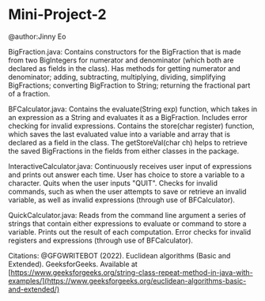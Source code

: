 # Mini-Project-2

@author:Jinny Eo

BigFraction.java: Contains constructors for the BigFraction that is made from two BigIntegers for numerator and denominator (which both are declared as fields in the class). Has methods for getting numerator and denominator; adding, subtracting, multiplying, dividing, simplifying BigFractions; converting BigFraction to String; returning the fractional part of a fraction. 

BFCalculator.java: Contains the evaluate(String exp) function, which takes in an expression as a String and evaluates it as a BigFraction. Includes error checking for invalid expressions. Contains the store(char register) function, which saves the last evaluated value into a variable and array that is declared as a field in the class. The getStoreVal(char ch) helps to retrieve the saved BigFractions in the fields from either classes in the package.

InteractiveCalculator.java: Continuously receives user input of expressions and prints out answer each time. User has choice to store a variable to a character. Quits when the user inputs "QUIT". Checks for invalid commands, such as when the user attempts to save or retrieve an invalid variable, as well as invalid expressions (through use of BFCalculator).

QuickCalculator.java: Reads from the command line argument a series of strings that contain either expressions to evaluate or command to store a variable. Prints out the result of each computation. Error checks for invalid registers and expressions (through use of BFCalculator).

Citations:
@GFGWRITEBOT (2022). Euclidean algorithms (Basic and Extended). GeeksforGeeks. Available at
  [https://www.geeksforgeeks.org/string-class-repeat-method-in-java-with-examples/](https://www.geeksforgeeks.org/euclidean-algorithms-basic-and-extended/)

  
